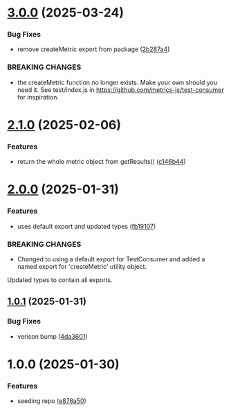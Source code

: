# [3.0.0](https://github.com/metrics-js/test-consumer/compare/v2.1.0...v3.0.0) (2025-03-24)


### Bug Fixes

* remove createMetric export from package ([2b287a4](https://github.com/metrics-js/test-consumer/commit/2b287a4b333eff858d04c8d64ab1de04daddde39))


### BREAKING CHANGES

* the createMetric function no longer exists.
Make your own should you need it. See test/index.js in
https://github.com/metrics-js/test-consumer for inspiration.

# [2.1.0](https://github.com/metrics-js/test-consumer/compare/v2.0.0...v2.1.0) (2025-02-06)


### Features

* return the whole metric object from getResults() ([c146b44](https://github.com/metrics-js/test-consumer/commit/c146b44df1470c588458c541d448762994a1786b))

# [2.0.0](https://github.com/metrics-js/test-consumer/compare/v1.0.1...v2.0.0) (2025-01-31)


### Features

* uses default export and updated types ([fb19107](https://github.com/metrics-js/test-consumer/commit/fb191073500e91bebbc7a7cb8124d9504f6f01bf))


### BREAKING CHANGES

* Changed to using a default export for TestConsumer and added a named export for
'createMetric' utility object.

Updated types to contain all exports.

## [1.0.1](https://github.com/metrics-js/test-consumer/compare/v1.0.0...v1.0.1) (2025-01-31)


### Bug Fixes

* verison bump ([4da3601](https://github.com/metrics-js/test-consumer/commit/4da3601f5a0e7da640f185a038509c71d5590b07))

# 1.0.0 (2025-01-30)


### Features

* seeding repo ([e878a50](https://github.com/metrics-js/test-consumer/commit/e878a50cbce8843e9b635c493b7205da988d06df))
